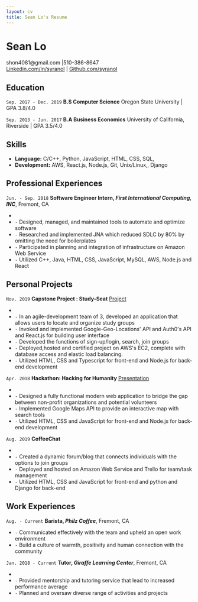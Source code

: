 ```yaml
--- 
layout: cv
title: Sean Lo's Resume
--- 
```


# Sean Lo


<div id="webaddress">
<a>shon4081@gmail.com |510-386-8647 </a>
</div>

<div id="webaddress">
<a href="https://www.linkedin.com/in/syranol">Linkedin.com/in/syranol</a>
| <a href="https://github.com/syranol">Github.com/syranol</a>
</div>


## Education

`Sep. 2017 - Dec. 2019` 
__B.S Computer Science__   Oregon State University | GPA 3.8/4.0

`Sep. 2013 - Jun. 2017`
__B.A Business Economics__   University of California, Riverside | GPA 3.5/4.0

## Skills  
- __Language:__ C/C++, Python, JavaScript, HTML, CSS, SQL, 
- __Development:__ AWS, React.js, Node.js, Git, Unix/Linux,, Django   

## Professional Experiences  
`Jun. - Sep. 2018` 
__Software Engineer Intern, *First International Computing, INC*__, Fremont, CA  
- ` `
- `-` Designed, managed, and maintained tools to automate and optimize software
- `-` Researched and implemented JNA which reduced SDLC by 80%
by omitting the need for boilerplates
- `-` Participated in planning and integration of infrastructure on Amazon Web Service
- `-` Utilized C++, Java, HTML, CSS, JavaScript, MySQL, AWS, Node.js and React

## Personal Projects

`Nov. 2019` 
__Capstone Project : Study-Seat__  <a href="https://github.com/syranol/Study-Seat"> Project </a>
- ` `
- `-` In an agile-development team of 3, developed an application that allows users to locate and organize study groups
- `-` Invoked and implemented Google-Geo-Locations' API and Auth0's API and React.js for building user interface 
- `-` Developed the functions of sign-up/login, search, join groups 
- `-` Deployed,hosted and certified project on AWS's EC2, complete with database access and elastic load balancing. 
- `-` Utilized HTML, CSS and Typescript for front-end and Node.js for back-end development

`Apr. 2018` 
__Hackathon: Hacking for Humanity__  <a href="https://xd.adobe.com/view/48a66b77-5435-4eb8-4328-1f67f7a879dc-3e97/"> Presentation </a>
- ` `
- `-` Designed a fully functional modern web application to bridge the gap between non-profit organizations and potential volunteers 
- `-` Implemented Google Maps API to provide an interactive map with search tools 
- `-` Utilized HTML, CSS and JavaScript for front-end and Node.js for back-end development

`Aug. 2019` 
__CoffeeChat__  
- ` `
- `-` Created a dynamic forum/blog that connects individuals with the options to join groups 
- `-` Deployed and hosted on Amazon Web Service and Trello for team/task management 
- `-` Utilized HTML, CSS and JavaScript for front-end and python and Django for back-end

## Work Experiences  
`Aug. - Current` 
__Barista, *Philz Coffee*__, Fremont, CA  

- `-` Communicated effectively with the team and upheld an open work environment
- `-` Build a culture of warmth, positivity and human connection with the community  

`Jan. 2018 - Current` 
__Tutor, *Giraffe Learning Center*__, Fremont, CA  
- ` `
- `-` Provided mentorship and tutoring service that lead to increased performance average
- `-` Planned and oversaw diverse range of activities and projects

